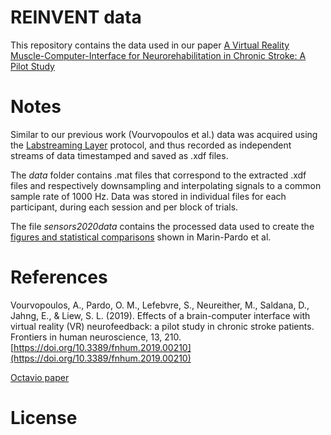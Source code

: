 # REINVENT data

This repository contains the data used in our paper [A Virtual Reality Muscle-Computer-Interface for Neurorehabilitation in
Chronic Stroke: A Pilot Study](link)

# Notes

Similar to our previous work (Vourvopoulos et al.) data was acquired using the [Labstreaming Layer](https://github.com/sccn/labstreaminglayer) protocol, and thus recorded as independent streams of data timestamped and saved as .xdf files.

The _data_ folder contains .mat files that correspond to the extracted .xdf files and respectively downsampling and interpolating signals to a common sample rate of 1000 Hz. Data was stored in individual files for each participant, during each session and per block of trials.

The file _sensors2020data_ contains the processed data used to create the [figures and statistical comparisons](https://npnl.github.io/REINVENT_data) shown in Marin-Pardo et al.

# References

Vourvopoulos, A., Pardo, O. M., Lefebvre, S., Neureither, M., Saldana, D., Jahng, E., & Liew, S. L. (2019). Effects of a brain-computer interface with virtual reality (VR) neurofeedback: a pilot study in chronic stroke patients. Frontiers in human neuroscience, 13, 210.
[https://doi.org/10.3389/fnhum.2019.00210](https://doi.org/10.3389/fnhum.2019.00210)

[Octavio paper](link)

# License
